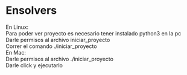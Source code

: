# Ensolvers
En Linux:</br>
Para poder ver proyecto es necesario tener instalado python3 en la pc</br>
Darle permisos al archivo iniciar_proyecto</br>
Correr el comando ./iniciar_proyecto</br>
En Mac:</br>
Darle permisos al archivo ./iniciar_proyecto</br>
Darle click y ejecutarlo
